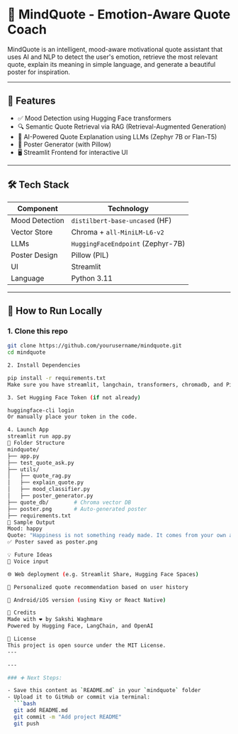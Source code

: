 # 🧠 MindQuote - Emotion-Aware Quote Coach

MindQuote is an intelligent, mood-aware motivational quote assistant that uses AI and NLP to detect the user's emotion, retrieve the most relevant quote, explain its meaning in simple language, and generate a beautiful poster for inspiration.

---

## 🚀 Features

- ✅ Mood Detection using Hugging Face transformers
- 🔍 Semantic Quote Retrieval via RAG (Retrieval-Augmented Generation)
- 🧠 AI-Powered Quote Explanation using LLMs (Zephyr 7B or Flan-T5)
- 🎨 Poster Generator (with Pillow)
- 🖥️ Streamlit Frontend for interactive UI

---

## 🛠️ Tech Stack

| Component      | Technology                      |
|----------------|----------------------------------|
| Mood Detection | `distilbert-base-uncased` (HF)   |
| Vector Store   | Chroma + `all-MiniLM-L6-v2`      |
| LLMs           | `HuggingFaceEndpoint` (Zephyr-7B)|
| Poster Design  | Pillow (PIL)                     |
| UI             | Streamlit                        |
| Language       | Python 3.11                      |

---

## 🧪 How to Run Locally

### 1. Clone this repo

```bash
git clone https://github.com/yourusername/mindquote.git
cd mindquote

2. Install Dependencies

pip install -r requirements.txt
Make sure you have streamlit, langchain, transformers, chromadb, and Pillow.

3. Set Hugging Face Token (if not already)

huggingface-cli login
Or manually place your token in the code.

4. Launch App
streamlit run app.py
📁 Folder Structure
mindquote/
├── app.py
├── test_quote_ask.py
├── utils/
│   ├── quote_rag.py
│   ├── explain_quote.py
│   ├── mood_classifier.py
│   ├── poster_generator.py
├── quote_db/        # Chroma vector DB
├── poster.png       # Auto-generated poster
├── requirements.txt
📸 Sample Output
Mood: happy
Quote: "Happiness is not something ready made. It comes from your own actions."
✅ Poster saved as poster.png

💡 Future Ideas
🎤 Voice input

🌐 Web deployment (e.g. Streamlit Share, Hugging Face Spaces)

🎯 Personalized quote recommendation based on user history

📱 Android/iOS version (using Kivy or React Native)

🤝 Credits
Made with ❤️ by Sakshi Waghmare
Powered by Hugging Face, LangChain, and OpenAI

📄 License
This project is open source under the MIT License.
---

---

### ➕ Next Steps:

- Save this content as `README.md` in your `mindquote` folder
- Upload it to GitHub or commit via terminal:
  ```bash
  git add README.md
  git commit -m "Add project README"
  git push
